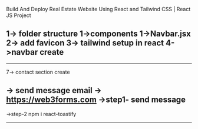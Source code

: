 Build And Deploy Real Estate Website Using React and Tailwind CSS | React JS Project

1-> folder structure 
    1->components
        1->Navbar.jsx
2-> add favicon
3-> tailwind setup in react
4->navbar create
---------------------------------------------------
<!-- import React from 'react'
import {assets} from '../assets /assets'
const Navbar = () => {
  return (
    <div className='absolute top-0 left-0 w-full z-10'>
        <div className='container mx-auto flex justify-between items-center py-4 px-6 md:px-20 lg:px-32 bg-transparent'>
            <img src={assets.logo} alt="" />
            <ul className='hidden md:flex gap-7 text-white'>
                <a href="#Header" className='cursor-pointer hover:text-gray-400'>Home</a>
                <a href="#Header" className='cursor-pointer hover:text-gray-400'>About</a>
                <a href="#Header" className='cursor-pointer hover:text-gray-400'>Projects</a>
                <a href="#Header" className='cursor-pointer hover:text-gray-400'>Testimonials</a>
            </ul>
            <button className='hidden md:block bg-white px-8 py-2 rounded-full'>Sing up</button>
        </div>
    </div>
  )
}

export default Navbar

------------------------------
5-> Create header
import React from 'react'
import Navbar from './Navbar'

const Header = () => {
  return (
    <div className='min-h-screen mb-4 bg-cover bg-center flex items-center w-full overflow-hidden' style={{backgroundImage: "url('/header_img.png')"}} id='Header'>
        <Navbar/>
        <div className='container text-center mx-auto py-4 px-6 md:px-20 lg:px-32 text-white'>
            <h2 className='text-5xl sm:text-6xl md:text-[82px] inline-block max-w-3xl font-semibold pt-20'>Explore homes that fit your dreams</h2>
            <div className='space-x-6 mt-16'>
                <a href="#Projects" className='border border-white px-8 py-3'>Projects</a>
                <a href="#Contact" className='bg-blue-500 px-8 py-3 rounded'>Contact Us</a>
            </div>
        </div>
    </div>
  )
}

export default Header
---------------------------
6-> navbar responsive and mobile menu
import React, { useEffect, useState } from 'react'
import {assets} from '../assets /assets'
const Navbar = () => {
  const [showMobileMenu,setShowMobileMenu] = useState(false)
  //scroll
  useEffect(()=>{
   if(showMobileMenu){
    document.body.style.overflow = 'hidden'
   }else{
      document.body.style.overflow = 'auto'
   }
   return ()=>{
     document.body.style.overflow = 'auto'
   }
  },[showMobileMenu])
  return (
    <div className='absolute top-0 left-0 w-full z-10'>
        <div className='container mx-auto flex justify-between items-center py-4 px-6 md:px-20 lg:px-32 bg-transparent'>
            <img src={assets.logo} alt="" />
            <ul className='hidden md:flex gap-7 text-white'>
                <a href="#Header" className='cursor-pointer hover:text-gray-400'>Home</a>
                <a href="#About" className='cursor-pointer hover:text-gray-400'>About</a>
                <a href="#Projects" className='cursor-pointer hover:text-gray-400'>Projects</a>
                <a href="#Contact" className='cursor-pointer hover:text-gray-400'>Testimonials</a>
            </ul>
            <button className='hidden md:block bg-white px-8 py-2 rounded-full'>Sing up</button>
            <img onClick={()=> setShowMobileMenu(true)} src={assets.menu_icon} className='md:hidden w-7 cursor-pointer' alt="" />
        </div>
        {/* mobile menu */}
        <div className={`md:hidden ${showMobileMenu? 'fixed w-full': 'h-0 w-0'}  right-0 top-0 bottom-0 overflow-hidden bg-white transition-all`}>
          <div className='flex justify-end p-6 cursor-pointer'>
            <img onClick={()=>setShowMobileMenu(false)} src={assets.cross_icon} className='w-6' alt="" />
          </div>
          <ul className='flex flex-col items-center gap-2 mt-5 px-5 text-lg font-medium'>
            <a onClick={()=>setShowMobileMenu(false)} href="#Header" className='px-4 py-2 rounded-full inline-block'>Home</a>
            <a onClick={()=>setShowMobileMenu(false)} href="#About" className='px-4 py-2 rounded-full inline-block'>About</a>
            <a onClick={()=>setShowMobileMenu(false)} href="#Projects" className='px-4 py-2 rounded-full inline-block'>Projects</a>
            <a onClick={()=>setShowMobileMenu(false)} href="#Testimonials" className='px-4 py-2 rounded-full inline-block'>Testimonials</a>
          </ul>
        </div>
    </div>
  )
}

export default Navbar -->
---------------------------------------------------
7-> contact section create

-> send message email -> https://web3forms.com
->step1- send message
-------------------------
<!-- import React, { useState } from 'react'

const Contact = () => {
    const [result, setResult] = useState("");

    const onSubmit = async (event) => {
      event.preventDefault();
      setResult("Sending....");
      const formData = new FormData(event.target);
  
      formData.append("access_key", "36980391-2425-4f13-b222-36c544d79fb1");
  
      const response = await fetch("https://api.web3forms.com/submit", {
        method: "POST",
        body: formData
      });
  
      const data = await response.json();
  
      if (data.success) {
        setResult("");
        alert('Form Submitted Successfully')
        event.target.reset();
      } else {
        console.log("Error", data);
        alert(data.message)
        setResult("");
      }
    };
  return (
    <div className='text-center flex flex-col justify-center items-center p-6 py-20 lg:px-32 w-full overflow-hidden' id='Contact'>
         <h1 className='text-2xl sm:text-4xl font-bold mb-2'>Contact <span className='underline underline-offset-4 decoration-1 under font-light '>With Us</span></h1>
         <p className='text-gray-500 max-w-80 text-center mb-8'>Ready to Make a Move? Let's Build Your Future Together</p>
         <form onSubmit={onSubmit} className='max-w-2xl mx-auto text-gray-600 pt-8'>
            <div className='flex flex-wrap' >
                <div className='w-full  md:w-1/2 text-left'>
                    Your Name
                    <input className='w-full border border-gray-300 rounded py-3 px-4 mt-2' type="text" name="Name" placeholder='Your Name' required />
                </div>
                <div className='w-full  md:w-1/2 text-left md:pl-4'>
                    Your Email
                    <input className='w-full border border-gray-300 rounded py-3 px-4 mt-2' type="email" name="Email" placeholder='Your Email' required />
                </div>
            </div>
            {/*  */}
            <div className='text-left my-6'>
                Message
              <textarea name="Message" id="" placeholder='Message' className='w-full border border-gray-300 rounded py-3 px-4 mt-2 h-48 resize-none'></textarea>
            </div>
            <button className='bg-blue-600 text-white rounded py-2 px-12 mb-12'>{result? result:"Send Message"}</button>
         </form>
    </div>
  )
}

export default Contact -->

->step-2
npm i react-toastify

---------------------

<!-- import About from './components/About'
import Contact from './components/Contact'
import Header from './components/Header'
import { ToastContainer } from 'react-toastify';

const App = () => {
  return (
    <div className='w-full overflow-hidden'>
      <ToastContainer/>
      <Header/>
      <About/>
      <Contact/>
    </div>
  )
}

export default App

----------
import React, { useState } from 'react'
import { toast } from 'react-toastify';

const Contact = () => {
    const [result, setResult] = useState("");

    const onSubmit = async (event) => {
      event.preventDefault();
      setResult("Sending....");
      const formData = new FormData(event.target);
  
      formData.append("access_key", "36980391-2425-4f13-b222-36c544d79fb1");
  
      const response = await fetch("https://api.web3forms.com/submit", {
        method: "POST",
        body: formData
      });
  
      const data = await response.json();
  
      if (data.success) {
        setResult("");
        toast.success('Form Submitted Successfully')
        event.target.reset();
      } else {
        console.log("Error", data);
        toast.error(data.message)
        setResult("");
      }
    };
  return (
    <div className='text-center flex flex-col justify-center items-center p-6 py-20 lg:px-32 w-full overflow-hidden' id='Contact'>
         <h1 className='text-2xl sm:text-4xl font-bold mb-2'>Contact <span className='underline underline-offset-4 decoration-1 under font-light '>With Us</span></h1>
         <p className='text-gray-500 max-w-80 text-center mb-8'>Ready to Make a Move? Let's Build Your Future Together</p>
         <form onSubmit={onSubmit} className='max-w-2xl mx-auto text-gray-600 pt-8'>
            <div className='flex flex-wrap' >
                <div className='w-full  md:w-1/2 text-left'>
                    Your Name
                    <input className='w-full border border-gray-300 rounded py-3 px-4 mt-2' type="text" name="Name" placeholder='Your Name' required />
                </div>
                <div className='w-full  md:w-1/2 text-left md:pl-4'>
                    Your Email
                    <input className='w-full border border-gray-300 rounded py-3 px-4 mt-2' type="email" name="Email" placeholder='Your Email' required />
                </div>
            </div>
            {/*  */}
            <div className='text-left my-6'>
                Message
              <textarea name="Message" id="" placeholder='Message' className='w-full border border-gray-300 rounded py-3 px-4 mt-2 h-48 resize-none'></textarea>
            </div>
            <button className='bg-blue-600 text-white rounded py-2 px-12 mb-12'>{result? result:"Send Message"}</button>
         </form>
    </div>
  )
}

export default Contact -->